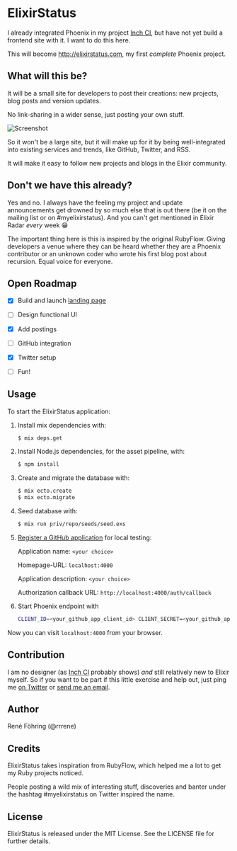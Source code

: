 # ElixirStatus

I already integrated Phoenix in my project [Inch CI](https://inch-ci.org/), but have not yet build a frontend site with it. I want to do this here.

This will become http://elixirstatus.com, my first *complete* Phoenix project.

## What will this be?

It will be a small site for developers to post their creations: new projects, blog posts and version updates.

No link-sharing in a wider sense, just posting your own stuff.

![Screenshot](http://trivelop.de/public/images/2015-07-05/elixirstatus2.png)

So it won't be a large site, but it will make up for it by being well-integrated into existing services and trends, like GitHub, Twitter, and RSS.

It will make it easy to follow new projects and blogs in the Elixir community.

## Don't we have this already?

Yes and no. I always have the feeling my project and update announcements get drowned by so much else that is out there (be it on the mailing list or on #myelixirstatus). And you can't get mentioned in Elixir Radar *every* week :grin:

The important thing here is this is inspired by the original RubyFlow. Giving developers a venue where they can be heard whether they are a Phoenix contributor or an unknown coder who wrote his first blog post about recursion. Equal voice for everyone.

## Open Roadmap

- [x] Build and launch [landing page](http://elixirstatus.com/)
- [ ] Design functional UI
- [x] Add postings
- [ ] GitHub integration
- [x] Twitter setup
- [ ] Fun!



## Usage

To start the ElixirStatus application:

1. Install mix dependencies with:
    ```bash
    $ mix deps.get
    ```

2. Install Node.js dependencies, for the asset pipeline, with:
    ```bash
    $ npm install
    ```

3. Create and migrate the database with:
    ```bash
    $ mix ecto.create
    $ mix ecto.migrate
    ```
4. Seed database with:

    ```bash
    $ mix run priv/repo/seeds/seed.exs
    ``` 
5. [Register a GitHub application](https://github.com/settings/applications/new) for local testing:

    Application name: `<your choice>`

    Homepage-URL: `localhost:4000`

    Application description: `<your choice>`

    Authorization callback URL: `http://localhost:4000/auth/callback`

6. Start Phoenix endpoint with
    ```bash
    CLIENT_ID=<your_github_app_client_id> CLIENT_SECRET=<your_github_app_client_secret> mix phoenix.server
    ```

Now you can visit `localhost:4000` from your browser.



## Contribution

I am no designer (as [Inch CI](https://inch-ci.org/) probably shows) *and* still relatively new to Elixir myself. So if you want to be part if this little exercise and help out, just ping me [on Twitter](https://twitter.com/rrrene) or [send me an email](https://github.com/rrrene).




## Author

René Föhring (@rrrene)



## Credits

ElixirStatus takes inspiration from RubyFlow, which helped me a lot to get my Ruby projects noticed.

People posting a wild mix of interesting stuff, discoveries and banter under the hashtag #myelixirstatus on Twitter inspired the name.



## License

ElixirStatus is released under the MIT License. See the LICENSE file for further
details.
